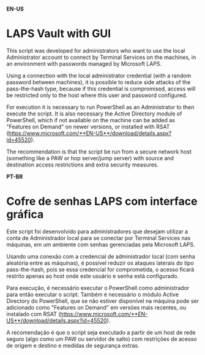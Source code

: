 **EN-US**
# LAPS Vault with GUI

This script was developed for administrators who want to use the local Administrator account to connect by Terminal Services on the machines, in an environment with passwords managed by Microsoft LAPS.

Using a connection with the local administrator credential (with a random password between machines), it is possible to reduce side attacks of the pass-the-hash type, because if this credential is compromised, access will be restricted only to the host where this user and password configured.

For execution it is necessary to run PowerShell as an Administrator to then execute the script. It is also necessary the Active Directory module of PowerShell, which if not available on the machine can be added as "Features on Demand" on newer versions, or installed with RSAT (https://www.microsoft.com/**EN-US**/download/details.aspx?id=45520).

The recommendation is that the script be run from a secure network host (something like a PAW or hop server/jump server) with source and destination access restrictions and extra security measures.


**PT-BR**
# Cofre de senhas LAPS com interface gráfica

Este script foi desenvolvido para administradores que desejam utilizar a conta de Administrador local para se conectar por Terminal Services nas máquinas, em um ambiente com senhas gerenciadas pela Microsoft LAPS.

Usando uma conexão com a credencial de administrador local (com senha aleatória entre as máquinas), é possível reduzir os ataques laterais do tipo pass-the-hash, pois se essa credencial for comprometida, o acesso ficará restrito apenas ao host onde este usuário e senha está configurado.

Para execução, é necessário executar o PowerShell como administrador para então executar o script. Também é necessário o módulo Active Directory do PowerShell, que se não estiver disponível na máquina pode ser adicionado como "Features on Demand" em versões mais recentes, ou instalado com RSAT (https://www.microsoft.com/**EN-US**/download/details.aspx?id=45520).

A recomendação é que o script seja executado a partir de um host de rede seguro (algo como um PAW ou servidor de salto) com restrições de acesso de origem e destino e medidas de segurança extras.